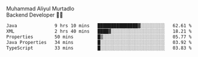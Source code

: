 Muhammad Aliyul Murtadlo
<br>
Backend Developer 👨‍💻
<br>
<!--START_SECTION:waka-->

```txt
Java              9 hrs 10 mins   ███████████████▓░░░░░░░░░   62.61 %
XML               2 hrs 40 mins   ████▓░░░░░░░░░░░░░░░░░░░░   18.21 %
Properties        50 mins         █▒░░░░░░░░░░░░░░░░░░░░░░░   05.77 %
Java Properties   34 mins         █░░░░░░░░░░░░░░░░░░░░░░░░   03.92 %
TypeScript        33 mins         █░░░░░░░░░░░░░░░░░░░░░░░░   03.83 %
```

<!--END_SECTION:waka-->
